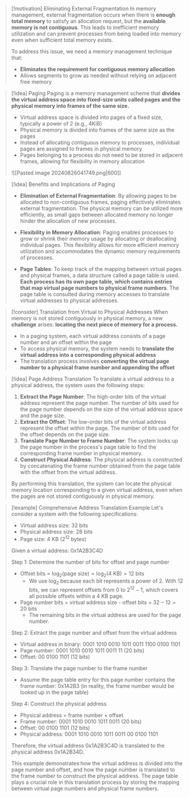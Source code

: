 > [!motivation] Eliminating External Fragmentation
> In memory management, external fragmentation occurs when there is **enough total memory** to satisfy an allocation request, but the **available memory is not contiguous**. This leads to inefficient memory utilization and can prevent processes from being loaded into memory even when sufficient total memory exists.
> 
> To address this issue, we need a memory management technique that:
> - **Eliminates the requirement for contiguous memory allocation**
> - Allows segments to grow as needed without relying on adjacent free memory

> [!idea] Paging
> Paging is a memory management scheme that **divides the virtual address space into fixed-size units called pages and the physical memory into frames of the same size.**
> - Virtual address space is divided into pages of a fixed size, typically a power of 2 (e.g., 4KiB)
> - Physical memory is divided into frames of the same size as the pages
> - Instead of allocating contiguous memory to processes, individual pages are assigned to frames in physical memory
> - Pages belonging to a process do not need to be stored in adjacent frames, allowing for flexibility in memory allocation
> 
> ![[Pasted image 20240826041749.png|600]]

> [!idea] Benefits and Implications of Paging
> - **Elimination of External Fragmentation**: By allowing pages to be allocated to non-contiguous frames, paging effectively eliminates external fragmentation. The physical memory can be utilized more efficiently, as small gaps between allocated memory no longer hinder the allocation of new processes.
> 
> - **Flexibility in Memory Allocation**: Paging enables processes to grow or shrink their memory usage by allocating or deallocating individual pages. This flexibility allows for more efficient memory utilization and accommodates the dynamic memory requirements of processes.
> 
> - **Page Tables**: To keep track of the mapping between virtual pages and physical frames, a data structure called a page table is used. **Each process has its own page table, which contains entries that map virtual page numbers to physical frame numbers**. The page table is consulted during memory accesses to translate virtual addresses to physical addresses.

> [!consider] Translation from Virtual to Physical Addresses
> When memory is not stored contiguously in physical memory, a new **challenge** arises: **locating the next piece of memory for a process.**
> - In a paging system, each virtual address consists of a page number and an offset within the page
> - To access physical memory, the system needs to **translate the virtual address into a corresponding physical address**
> - The translation process involves **converting the virtual page number to a physical frame number and appending the offset**

> [!idea] Page Address Translation
> To translate a virtual address to a physical address, the system uses the following steps:
> 1. **Extract the Page Number**: The high-order bits of the virtual address represent the page number. The number of bits used for the page number depends on the size of the virtual address space and the page size.
> 2. **Extract the Offset**: The low-order bits of the virtual address represent the offset within the page. The number of bits used for the offset depends on the page size.
> 3. **Translate Page Number to Frame Number**: The system looks up the page number in the process's page table to find the corresponding frame number in physical memory.
> 4. **Construct Physical Address**: The physical address is constructed by concatenating the frame number obtained from the page table with the offset from the virtual address.
> 
> By performing this translation, the system can locate the physical memory location corresponding to a given virtual address, even when the pages are not stored contiguously in physical memory.

> [!example] Comprehensive Address Translation Example
> Let's consider a system with the following specifications:
> - Virtual address size: 32 bits
> - Physical address size: 28 bits
> - Page size: 4 KB ($2^{12}$ bytes)
> 
> Given a virtual address: 0x1A2B3C4D
> 
> Step 1: Determine the number of bits for offset and page number
> - Offset bits = $\log_2(\text{page size}) = \log_2(4 \text{ KB}) = 12 \text{ bits}$
>   - We use $\log_2$ because each bit represents a power of 2. With 12 bits, we can represent offsets from 0 to $2^{12} - 1$, which covers all possible offsets within a 4 KB page.
> - Page number bits = virtual address size - offset bits = $32 - 12 = 20 \text{ bits}$
>   - The remaining bits in the virtual address are used for the page number.
> 
> Step 2: Extract the page number and offset from the virtual address
> - Virtual address in binary: 0001 1010 0010 1011 0011 1100 0100 1101
> - Page number: 0001 1010 0010 1011 0011 11 (20 bits)
> - Offset: 00 0100 1101 (12 bits)
> 
> Step 3: Translate the page number to the frame number
> - Assume the page table entry for this page number contains the frame number: 0x1A2B3 (in reality, the frame number would be looked up in the page table)
> 
> Step 4: Construct the physical address
> - Physical address = frame number + offset
> - Frame number: 0001 1010 0010 1011 0011 (20 bits)
> - Offset: 00 0100 1101 (12 bits)
> - Physical address: 0001 1010 0010 1011 0011 00 0100 1101
> 
> Therefore, the virtual address 0x1A2B3C4D is translated to the physical address 0x1A2B34D.
> 
> This example demonstrates how the virtual address is divided into the page number and offset, and how the page number is translated to the frame number to construct the physical address. The page table plays a crucial role in this translation process by storing the mapping between virtual page numbers and physical frame numbers.



